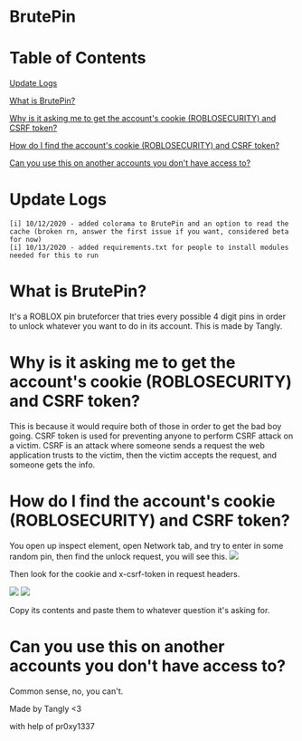 # BrutePin

# Table of Contents

[Update Logs](https://github.com/Luckytrang2010/BrutePin#update-logs)

[What is BrutePin?](https://github.com/Luckytrang2010/BrutePin#what-is-brutepin)

[Why is it asking me to get the account's cookie (ROBLOSECURITY) and CSRF token?](https://github.com/Luckytrang2010/BrutePin#why-is-it-asking-me-to-get-the-accounts-cookie-roblosecurity-and-csrf-token)

[How do I find the account's cookie (ROBLOSECURITY) and CSRF token?](https://github.com/Luckytrang2010/BrutePin#how-do-i-find-the-accounts-cookie-roblosecurity-and-csrf-token)

[Can you use this on another accounts you don't have access to?](https://github.com/Luckytrang2010/BrutePin#can-you-use-this-on-another-accounts-you-dont-have-access-to)

# Update Logs
```
[i] 10/12/2020 - added colorama to BrutePin and an option to read the cache (broken rn, answer the first issue if you want, considered beta for now)
[i] 10/13/2020 - added requirements.txt for people to install modules needed for this to run
```

# What is BrutePin?

It's a ROBLOX pin bruteforcer that tries every possible 4 digit pins in order to unlock whatever you want to do in its account. This is made by Tangly.

# Why is it asking me to get the account's cookie (ROBLOSECURITY) and CSRF token?

This is because it would require both of those in order to get the bad boy going. CSRF token is used for preventing anyone to perform CSRF attack on a victim. CSRF is an attack where someone sends a request the web application trusts to the victim, then the victim accepts the request, and someone gets the info.

# How do I find the account's cookie (ROBLOSECURITY) and CSRF token?

You open up inspect element, open Network tab, and try to enter in some random pin, then find the unlock request, you will see this.
![](https://media.discordapp.net/attachments/743744964500127814/764601419625267242/unknown.png?width=469&height=475)

Then look for the cookie and x-csrf-token in request headers.

![](https://media.discordapp.net/attachments/743744964500127814/764602197958197258/unknown.png?width=470&height=475)
![](https://media.discordapp.net/attachments/743744964500127814/764602356448624640/unknown.png?width=468&height=475)

Copy its contents and paste them to whatever question it's asking for.

# Can you use this on another accounts you don't have access to?

Common sense, no, you can't.

Made by Tangly <3

with help of pr0xy1337

